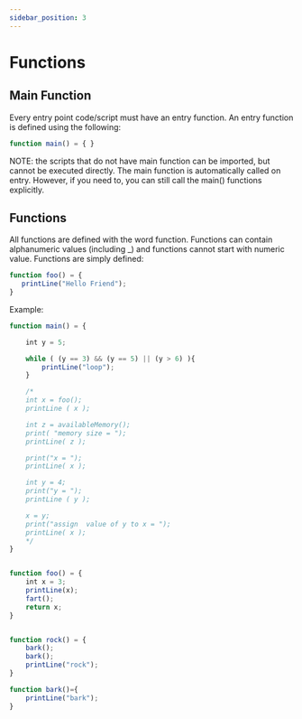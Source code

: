 ```yaml
---
sidebar_position: 3
---
```


# Functions

## Main Function
Every entry point code/script must have an entry function. An entry function is defined using the following:

```jsx
function main() = { }
```

NOTE: the scripts that do not have main function can be imported, but cannot be executed directly. The main function is automatically called on entry. However, if you need to, you can still call the main() functions explicitly.

## Functions
All functions are defined with the word function. Functions can contain alphanumeric values (including _) and functions cannot start with numeric value. Functions are simply defined:

```jsx
function foo() = {
   printLine("Hello Friend");
}
```

Example:

```jsx
function main() = {

    int y = 5;

    while ( (y == 3) && (y == 5) || (y > 6) ){
        printLine("loop");
    }

    /*
    int x = foo();
    printLine ( x );

    int z = availableMemory();
    print( "memory size = ");
    printLine( z );

    print("x = ");
    printLine( x );

    int y = 4;
    print("y = ");
    printLine ( y );

    x = y;
    print("assign  value of y to x = ");
    printLine( x );
    */
}


function foo() = {
    int x = 3;
    printLine(x);
    fart();
    return x;
}


function rock() = {
    bark();
    bark();
    printLine("rock");
}

function bark()={
    printLine("bark");
}
```